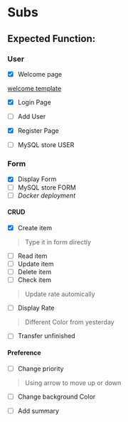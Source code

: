 # Subs

## Expected Function:

### User

- [x] Welcome page

[welcome template](https://www.w3schools.com/w3css/tryw3css_templates_parallax.htm)

- [X] Login Page
- [ ] Add User
- [X] Register Page
- [ ] MySQL store USER


### Form

- [X] Display Form
- [ ] MySQL store FORM
- [ ] *Docker deployment*

#### CRUD

- [X] Create item 
> Type it in form directly 

- [ ] Read item
- [ ] Update item
- [ ] Delete item
- [ ] Check item
> Update rate automically

- [ ] Display Rate
> Different Color from yesterday

- [ ] Transfer unfinished


#### Preference
- [ ] Change priority
> Using arrow to move up or down

- [ ] Change background Color

- [ ] Add summary